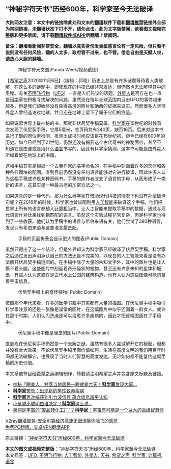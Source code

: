  <h2>“神秘字符天书”历经600年，科学家至今无法破译</h2> <p class="notice"><b>大陆网友注意：本文中的链接除此处和文末的<a href="https://github.com/bannedbook/fanqiang" >翻墙</a>软件下载和<a href="https://github.com/killgcd/justmysocks/blob/master/README.md">翻墙推荐</a>链接外全部为禁网链接，未翻墙状态下打不开，请勿点击。此为文字版禁闻，欲看图文视频完整版和更多禁闻，请下载<a href="https://github.com/bannedbook/fanqiang">翻墙软件或APP</a>后翻墙上禁闻网。</p><p>备注：翻墙看新闻非常安全，翻墙以真实身份发表敏感言论有一定风险，但只看不说则没有任何风险，翻的人太多，政府管不过来，也不管。信息自由是天赋人权，请放心大胆的翻墙。</b></p>  <div class="entry"> <figure><figcaption>神秘字符天文图(Panda Week/视频截图）</figcaption></figure> <p>【<span class='wp_keywordlink_affiliate'><a href="https://www.soundofhope.org" title="希望之声" target="_blank">希望之声</a></span>2020年11月6日】（编辑：郭晓）历史上总是有许多谜题等待着人类破解，在这么多的谜题中，即使现在的科技已经非常发达，但仍然也无法解释其中的奥秘。有关<a href="https://www.bannedbook.org/bnews/tag/%E4%B8%8D%E6%98%8E%E9%A3%9E%E8%A1%8C%E7%89%A9/" class="st_tag internal_tag" rel="tag" title="标签 不明飞行物 下的日志">不明飞行物</a>（<a href="https://www.bannedbook.org/bnews/tag/ufo/" class="st_tag internal_tag" rel="tag" title="标签 UFO 下的日志">UFO</a>）一直是人们热议的话题，<a href="https://www.bannedbook.org/bnews/tag/%e5%a4%96%e6%98%9f%e4%ba%ba/" class="st_tag internal_tag" rel="tag" title="标签 外星人 下的日志">外星人</a>是否存在也一直是<span class='wp_keywordlink'><a href="https://www.bannedbook.org/forum11/topic309.html" title="禁片：“科学”的棍子" target="_blank">科学</a></span>家在积极寻找解决的问题，虽然现在每年全球范围内目击UFO的事件越来越多，但是我们却始终没有获得高清的照片和确凿的证据来证实。然而很多人坚信外星人曾经造访过地球，并且还在地球上留下了属于它们的痕迹。</p> <p></p>  <p>如果说起世界上最神秘的书，那就非伏尼契手稿莫属。<a href="https://www.bannedbook.org/bnews/tag/%e7%a7%91%e5%ad%a6%e5%ae%b6/" class="st_tag internal_tag" rel="tag" title="标签 科学家 下的日志">科学家</a>在19世纪的时候首次发现了伏尼契手稿，它厚5厘米，总页码共有240页，缺页16页。后来对这本书进行了碳的同位素检测，推测出成书时间应该是在15世纪初，距今已经有600年的历史。如今已经到了21世纪，仍然还没有揭开这个古代奇书的神秘面纱，甚至不知道它是由谁或是用什么<a href="https://www.bannedbook.org/bnews/tag/%E8%AF%AD%E8%A8%80/" class="st_tag internal_tag" rel="tag" title="标签 语言 下的日志">语言</a>书写的。因此有科学家猜测，这本书可能是由外星人所编着留在地球上的书籍。</p> <p>这幅手稿其实是根据一个古董作家的名字命名的，在手稿中刻画着许多的天体和各种各样砌块的配图。直到目前仍然没有任何语言能够对它进行破译，因此许多人认为这幅手稿或许是某种密码书。手稿的原作者改变了语言的字母，从而形成了一类新的语言，这其实是一种最古老的加密方法之一。</p>  <p>如果这真的是一种代码，那为什么科学家在借助现代科技的情况下也没有办法破译它呢？在2016年的时候，科学家也曾试图利用<a href="https://www.bannedbook.org/bnews/tag/%e4%ba%ba%e5%b7%a5%e6%99%ba%e8%83%bd/" class="st_tag internal_tag" rel="tag" title="标签 人工智能 下的日志">人工智能</a>来破译这个手稿，他们把世界上所有的语言都植入<a href="https://www.bannedbook.org/bnews/tag/%E8%AE%A1%E7%AE%97%E6%9C%BA/" class="st_tag internal_tag" rel="tag" title="标签 计算机 下的日志">计算机</a>当中，让人工智能来提取手稿中的数据，通过与现代语言作对比来找到相匹配的语言。虽然这个实验过程非常复杂，但是科学家也得到了一些收获。他们认为手稿中的语言与希伯来语有关，他们尝试了380种语言，发现只有希伯来语与这些语言最匹配。</p> <figure><figcaption>手稿的页面折叠会显示更大的图表(Public Domain）</figcaption></figure> <p>虽然只得出了这一个结论，但是外界却认为科学家已经破译了伏尼契手稿。科学家之后通过发出声明承认自己的方法还是不完美的，以现在的人工智能来看是没有办法解开伏尼契手稿谜团的。在手稿中除了大量的未知文字外，其中的图片也是让人摸不着头脑，这些图片中刻画着奇形怪状的植物，甚至还有许多未知的星体和城堡，有些人认为这或许是古代水上公园的建筑构造，也有人认为这些图像可能包含着宇宙信息。</p>  <figure><figcaption>伏尼契手稿上的奇怪植物(&nbsp;Public Domain）</figcaption></figure> <p>按照那个年代来看，许多的医学书籍中其实都有大量的插图。在伏尼契手稿中吸引科学家注意的还是一张像是澡堂的图片，在这幅图片中似乎还画着一群女人。或许在那个时期，人们认为洗澡是可以治愈许多疾病的，因此才把这幅图画在了手稿中。</p> <figure><figcaption>伏尼契手稿中像是澡堂的图片(Public Domain）</figcaption></figure> <p>直到现在伏尼契手稿仍然是一个<span class='wp_keywordlink_affiliate'><a href="https://www.bannedbook.org/bnews/aomi/earth/" title="未解之谜" target="_blank">未解之谜</a></span>，虽然有很多人尝试解开它的秘密，但都并没有太大效果。不论伏尼契手稿里面价值如何，生活在高度文明的我们用百年时间都无法破解它，也展现了当时人们智慧的高度发达，无论如何都不能低估这幅手稿的历史价值。</p>  <p>本文章或节目经<a href="https://www.bannedbook.org/bnews/tag/%e5%b8%8c%e6%9c%9b%e4%b9%8b%e5%a3%b0/" class="st_tag internal_tag" rel="tag" title="标签 希望之声 下的日志">希望之声</a>编辑制作，转载请注明希望之声并包含原文标题及链接。</p> <ul class='op-related-articles' title='相关阅读'> <li><a href='https://www.bannedbook.org/bnews/funmedia/20201106/1426645.html' target='_blank'>神秘「睡美人」村落当地居民一睡就是六天！<b>科学家</b>发现内幕…</a></li> <li><a href='https://www.bannedbook.org/bnews/health/20201102/1424433.html' target='_blank'><b>科学家</b>警告：出现新的男性致命疾病</a></li> <li><a href='https://www.bannedbook.org/bnews/cnnews/20201101/1423612.html' target='_blank'><b>科学家</b>再次捕获到引力波信号 蕴含信息超乎认知</a></li> <li><a href='https://www.bannedbook.org/bnews/lifebaike/20201031/1423241.html' target='_blank'>小孩聪不聪明由谁决定？<b>科学家</b>这么说…</a></li> <li><a href='https://www.bannedbook.org/bnews/comments/20201031/1423106.html' target='_blank'>黑洞是宇宙的“废品转化工厂”？<b>科学家</b>：宇宙有可能是一个巨大的高级智慧体</a></li> </ul> <p class="texttj"> <a href="https://www.bannedbook.org/forum23/topic22702.html" target="_blank">V2ray翻墙服务-安全可靠经济高速无限流量体验飞的感觉</a><br/> <a href="https://github.com/bannedbook/fanqiang/wiki/%E7%A6%81%E9%97%BB%E7%BD%91%E5%AE%89%E5%8D%93%E7%BF%BB%E5%A2%99%E6%96%B0%E9%97%BBAPP" target="_blank">免费PC翻墙、安卓VPN翻墙APP</a></p><p>原文链接：<a class="src_link"  href="https://www.soundofhope.org/post/438508" target="_blank">“神秘字符天书”历经600年，科学家至今无法破译</a></p><a name='sharetosocial'></a>       <div><b>本文的图文或视频完整版</b>：<a href='https://www.bannedbook.org/bnews/comments/20201107/1427045.html'>“神秘字符天书”历经600年，科学家至今无法破译</a></div>  </div><!--END ENTRY--> <div class="postfooter"> <div>本文标签：<a href="https://www.bannedbook.org/bnews/tag/ufo/" rel="tag">UFO</a>, <a href="https://www.bannedbook.org/bnews/tag/%E4%B8%8D%E6%98%8E%E9%A3%9E%E8%A1%8C%E7%89%A9/" rel="tag">不明飞行物</a>, <a href="https://www.bannedbook.org/bnews/tag/%e4%ba%ba%e5%b7%a5%e6%99%ba%e8%83%bd/" rel="tag">人工智能</a>, <a href="https://www.bannedbook.org/bnews/tag/%e5%a4%96%e6%98%9f%e4%ba%ba/" rel="tag">外星人</a>, <a href="https://www.bannedbook.org/bnews/tag/%e5%a4%a9%e4%b9%a6/" rel="tag">天书</a>, <a href="https://www.bannedbook.org/bnews/tag/%e5%b8%8c%e6%9c%9b%e4%b9%8b%e5%a3%b0/" rel="tag">希望之声</a>, <a href="https://www.bannedbook.org/bnews/tag/%e7%a7%91%e5%ad%a6%e5%ae%b6/" rel="tag">科学家</a>, <a href="https://www.bannedbook.org/bnews/tag/%E8%AE%A1%E7%AE%97%E6%9C%BA/" rel="tag">计算机</a>, <a href="https://www.bannedbook.org/bnews/tag/%E8%AF%AD%E8%A8%80/" rel="tag">语言</a></div>  </div><!--END POSTFOOTER--> 